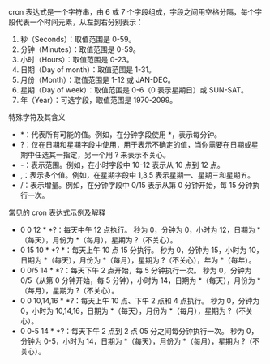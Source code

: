 cron 表达式是一个字符串，由 6 或 7 个字段组成，字段之间用空格分隔，每个字段代表一个时间元素，从左到右分别表示：

1. 秒（Seconds）：取值范围是 0-59。
2. 分钟（Minutes）：取值范围是 0-59。
3. 小时（Hours）：取值范围是 0-23。
4. 日期（Day of month）：取值范围是 1-31。
5. 月份（Month）：取值范围是 1-12 或 JAN-DEC。
6. 星期（Day of week）：取值范围是 0-6（0 表示星期日）或 SUN-SAT。
7. 年（Year）：可选字段，取值范围是 1970-2099。

特殊字符及其含义
+ *：代表所有可能的值。例如，在分钟字段使用 *，表示每分钟。
+ ?：仅在日期和星期字段中使用，用于表示不确定的值，当你需要在日期或星期中任选其一指定，另一个用 ? 来表示不关心。
+ -：表示范围。例如，在小时字段中 10-12 表示从 10 点到 12 点。
+ ,：表示多个值。例如，在星期字段中 1,3,5 表示星期一、星期三和星期五。
+ /：表示增量。例如，在分钟字段中 0/15 表示从第 0 分钟开始，每 15 分钟执行一次。

常见的 cron 表达式示例及解释
+ 0 0 12 * *?：每天中午 12 点执行。
秒为 0，分钟为 0，小时为 12，日期为 *（每天），月份为 *（每月），星期为 ?（不关心）。
+ 0 15 10 * *? *：每天上午 10 点 15 分执行。
秒为 0，分钟为 15，小时为 10，日期为 *（每天），月份为 *（每月），星期为 ?（不关心），年为 *（每年）。
+ 0 0/5 14 * *?：每天下午 2 点开始，每 5 分钟执行一次。
秒为 0，分钟为 0/5（从第 0 分钟开始，每 5 分钟），小时为 14，日期为 *（每天），月份为 *（每月），星期为 ?（不关心）。
+ 0 0 10,14,16 * *?：每天上午 10 点、下午 2 点和 4 点执行。
秒为 0，分钟为 0，小时为 10,14,16，日期为 *（每天），月份为 *（每月），星期为 ?（不关心）。
+ 0 0-5 14 * *?：每天下午 2 点到 2 点 05 分之间每分钟执行一次。
秒为 0，分钟为 0-5，小时为 14，日期为 *（每天），月份为 *（每月），星期为 ?（不关心）。




